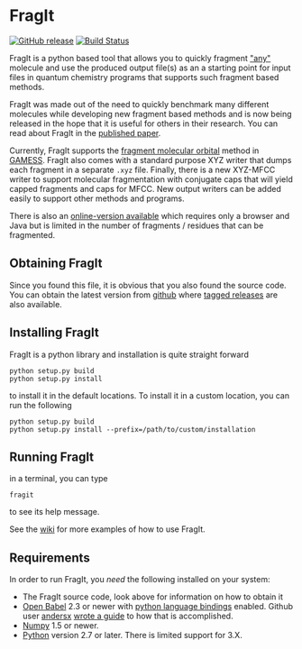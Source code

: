 # FragIt

[![GitHub release](https://img.shields.io/github/release/FragIt/fragit-main.svg?style=flat)](https://github.com/FragIt/fragit-main/releases)
[![Build Status](https://travis-ci.org/FragIt/fragit-main.svg?branch=master)](https://travis-ci.org/FragIt/fragit-main)

FragIt is a python based tool that allows you to quickly fragment ["any"](http://openbabel.org/docs/2.3.0/FileFormats/Overview.html) molecule and use the produced output file(s) as an a starting point for input files in quantum chemistry programs that supports such fragment based methods.

FragIt was made out of the need to quickly benchmark many different molecules while developing new fragment based methods and is now being released in the hope that it is useful for others in their research. You can read about FragIt in the [published paper](http://www.plosone.org/article/info%3Adoi%2F10.1371%2Fjournal.pone.0044480).

Currently, FragIt supports the [fragment molecular orbital](http://en.wikipedia.org/wiki/Fragment_Molecular_Orbital) method in [GAMESS](http://www.msg.ameslab.gov/gamess/index.html). FragIt also comes with a standard purpose XYZ writer that dumps each fragment in a separate `.xyz` file. Finally, there is a new XYZ-MFCC writer to support molecular fragmentation with conjugate caps that will yield capped fragments and caps for MFCC. New output writers can be added easily to support other methods and programs.

There is also an [online-version available](http://www.fragit.org/) which requires only a browser and Java but is limited in the number of fragments / residues that can be fragmented.

## Obtaining FragIt

Since you found this file, it is obvious that you also found the source code. You can obtain the latest version from [github](https://www.github.com/FragIt/fragit-main) where [tagged releases](https://github.com/FragIt/fragit-main/releases) are also available.

## Installing FragIt

FragIt is a python library and installation is quite straight forward

    python setup.py build
    python setup.py install

to install it in the default locations. To install it in a custom location, you can run the following

    python setup.py build
    python setup.py install --prefix=/path/to/custom/installation

## Running FragIt

in a terminal, you can type

    fragit

to see its help message.

See the [wiki](https://www.github.com/FragIt/fragit-main/wiki) for more examples of how to use FragIt.

## Requirements

In order to run FragIt, you *need* the following installed on your system:

* The FragIt source code, look above for information on how to obtain it
* [Open Babel](http://www.openbabel.org) 2.3 or newer with [python language bindings](http://openbabel.org/docs/dev/Installation/install.html#compile-language-bindings) enabled. Github user [andersx](https://github.com/andersx) [wrote a guide](http://combichem.blogspot.dk/2013/12/compiling-open-babel-with-python.html) to how that is accomplished.
* [Numpy](http://numpy.scipy.org) 1.5 or newer.
* [Python](http://www.python.org) version 2.7 or later. There is limited support for 3.X.
